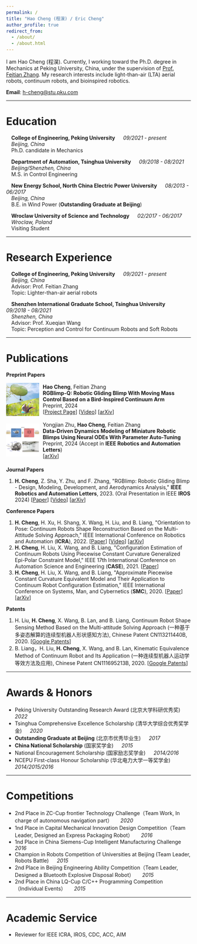 ```yaml
---
permalink: /
title: "Hao Cheng (程淏) / Eric Cheng"
author_profile: true
redirect_from: 
  - /about/
  - /about.html
---
```


I am Hao Cheng (程淏). 
Currently, I working toward the Ph.D. degree in Mechanics at Peking University, China, under the supervision of [Prof. Feitian Zhang](http://www2.coe.pku.edu.cn/faculty/zhangfeitian/). 
My research interests include light-than-air (LTA) aerial robots, continuum robots, and bioinspired robotics. 

**Email**: [h-cheng@stu.pku.com](mailto:h-cheng@stu.pku.com)

---

# Education

&emsp;**College of Engineering, Peking University** &emsp; _09/2021 - present_  
&emsp;*Beijing, China*  
&emsp;Ph.D. candidate in Mechanics

&emsp;**Department of Automation, Tsinghua University** &emsp; _09/2018 - 08/2021_  
&emsp;*Beijing/Shenzhen, China*  
&emsp;M.S. in Control Engineering 

&emsp;**New Energy School, North China Electric Power University** &emsp; _08/2013 - 06/2017_  
&emsp;*Beijing, China*  
&emsp;B.E. in Wind Power (**Outstanding Graduate at Beijing**)

&emsp;**Wroclaw University of Science and Technology** &emsp; _02/2017 - 06/2017_  
&emsp;*Wroclaw,  Poland*  
&emsp;Visiting Student

---

# Research Experience

&emsp;**College of Engineering, Peking University** &emsp; _09/2021 - present_  
&emsp;*Beijing, China*  
&emsp;Advisor: Prof. Feitian Zhang  
&emsp;Topic: Lighter-than-air aerial robots

&emsp;**Shenzhen International Graduate School, Tsinghua University** &emsp; _09/2018 - 08/2021_  
&emsp;*Shenzhen, China*  
&emsp;Advisor: Prof. Xueqian Wang  
&emsp;Topic: Perception and Control for Continuum Robots and Soft Robots 

---

# Publications

**Preprint Papers**
<div style="display: flex; align-items: center;">
  <img src="../images/Papers/RGBlimp_Q.jpg" alt="Placeholder Image" style="width: 90px; height: auto; margin-right: 10px;">
  <div>
    <div style="font-size: 14px;"><strong>Hao Cheng</strong>, Feitian Zhang</div>
    <div style="font-weight: bold;">RGBlimp-Q: Robotic Gliding Blimp With Moving Mass Control Based on a Bird-Inspired Continuum Arm</div>
    <div style="font-size: 14px;">Preprint, 2024</div>
    <div style="font-size: 14px;">
      [<a href="https://rgblimp.github.io/" style="text-decoration: underline;">Project Page</a>]  
      [<a href="https://youtu.be/yA_nncO6qE4" style="text-decoration: underline;">Video</a>]  
      [<a href="https://arxiv.org/pdf/2406.10810" style="text-decoration: underline;">arXiv</a>]
      </div>
  </div>
</div>
<div style="margin-top: 15px;"></div>

<div style="display: flex; align-items: center;">
  <img src="../images/Papers/RA_L24_Data_Driven_Dynamics.jpg" alt="Placeholder Image" style="width: 90px; height: auto; margin-right: 10px;">
  <div>
    <div style="font-size: 14px;">Yongjian Zhu, <strong>Hao Cheng</strong>, Feitian Zhang</div>
    <div style="font-weight: bold;">Data-Driven Dynamics Modeling of Miniature Robotic Blimps Using Neural ODEs With Parameter Auto-Tuning</div>
    <div style="font-size: 14px;">Preprint, 2024 (Accept in <strong>IEEE Robotics and Automation Letters</strong>)</div>
    <div style="font-size: 14px;">
      [<a href="https://arxiv.org/pdf/2404.18580" style="text-decoration: underline;">arXiv</a>]
      </div>
  </div>
</div>

<div style="margin-top: 20px;"></div>

**Journal Papers**

1. **H. Cheng**, Z. Sha, Y. Zhu, and F. Zhang, "RGBlimp: Robotic Gliding Blimp - Design, Modeling, Development, and Aerodynamics Analysis," **IEEE Robotics and Automation Letters**, 2023. (Oral Presentation in IEEE **IROS** 2024) [[Paper](https://ieeexplore.ieee.org/document/10258385)] [[Video](https://youtu.be/AkYN0jurYxI)] [[arXiv](https://arxiv.org/pdf/2306.04079)] 

**Conference Papers**

1. **H. Cheng**, H. Xu, H. Shang, X. Wang, H. Liu, and B. Liang, "Orientation to Pose: Continuum Robots Shape Reconstruction Based on the Multi-Attitude Solving Approach," IEEE International Conference on Robotics and Automation (**ICRA**), 2022. [[Paper](https://ieeexplore.ieee.org/document/9812289)] [[Video](https://youtu.be/tm9aPsXuPTo)] [[arXiv](https://arxiv.org/pdf/2103.05150)] 
2. **H. Cheng**, H. Liu, X. Wang, and B. Liang, "Configuration Estimation of Continuum Robots Using Piecewise Constant Curvature Generalized Epi-Polar Constraint Model," IEEE 17th International Conference on Automation Science and Engineering (**CASE**), 2021. [[Paper](https://ieeexplore.ieee.org/document/9551587)] 
3. **H. Cheng**, H. Liu, X. Wang, and B. Liang, "Approximate Piecewise Constant Curvature Equivalent Model and Their Application to Continuum Robot Configuration Estimation," IEEE International Conference on Systems, Man, and Cybernetics (**SMC**), 2020. [[Paper](https://ieeexplore.ieee.org/document/9283135)] [[arXiv](https://arxiv.org/pdf/2009.06801)] 

**Patents**

1. H. Liu, **H. Cheng**, X. Wang, B. Lan, and B. Liang, Continuum Robot Shape Sensing Method Based on the Multi-attitude Solving Approach (一种基于多姿态解算的连续型机器人形状感知方法), Chinese Patent CN113211440B, 2020. [[Google Patents](https://patents.google.com/patent/CN113211440B/en)]
2. B. Liang，H. Liu, **H. Cheng**, X. Wang, and B. Lan, Kinematic Equivalence Method of Continuum Robot and Its Application (一种连续型机器人运动学等效方法及应用), Chinese Patent CN111695213B, 2020. [[Google Patents](https://patents.google.com/patent/CN111695213B/en)]

---

# Awards & Honors

-  Peking University Outstanding Research Award (北京大学科研优秀奖) &emsp; _2022_
-  Tsinghua Comprehensive Excellence Scholarship (清华大学综合优秀奖学金) &emsp; _2020_
-  **Outstanding Graduate at Beijing** (北京市优秀毕业生) &emsp; _2017_
-  **China National Scholarship** (国家奖学金) &emsp; _2015_
-  National Encouragement Scholarship (国家励志奖学金) &emsp; _2014/2016_
-  NCEPU First-class Honour Scholarship (华北电力大学一等奖学金) &emsp; _2014/2015/2016_

---

# Competitions

- 2nd Place in ZC-Cup frontier Technology Challenge（Team Work, In charge of autonomous navigation part） &emsp; _2020_
- 1nd Place in Capital Mechanical Innovation Design Competition（Team Leader, Designed an Express Packaging Robot） &emsp; _2016_
- 1nd Place in China Siemens-Cup Intelligent Manufacturing Challenge  &emsp; _2016_
- Champion in Robots Competition of Universities at Beijing (Team Leader, Robots Battle)  &emsp; _2015_
- 2nd Place in Beijing Engineering Ability Competition（Team Leader, Designed a Bluetooth Explosive Disposal Robot） &emsp; _2015_
- 2nd Place in China LQ-Cup C/C++ Programming Competition（Individual Events） &emsp; _2015_

---

# Academic Service

- Reviewer for IEEE ICRA, IROS, CDC, ACC, AIM